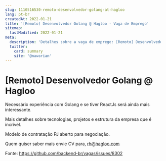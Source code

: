 ```yaml
---
slug: 1110516530-remoto-desenvolvedor-golang-at-hagloo
lang: pt-br
createdAt: 2022-01-21
title: '[Remoto] Desenvolvedor Golang @ Hagloo - Vaga de Emprego'
sitemap:
  lastModified: 2022-01-21
meta:
  description: 'Detalhes sobre a vaga de emprego: [Remoto] Desenvolvedor Golang @ Hagloo'
  twitter:
    card: summary
    site: '@nawarian'
---
```


# [Remoto] Desenvolvedor Golang @ Hagloo

Necessário experiência com Golang e se tiver ReactJs será ainda mais interessante.

Mais detalhes sobre tecnologias, projetos e estrutura da empresa que é incrível.

Modelo de contratação PJ aberto para negociação. 

Quem quiser saber mais envie CV para, rh@hagloo.com 



Fonte: https://github.com/backend-br/vagas/issues/8302
